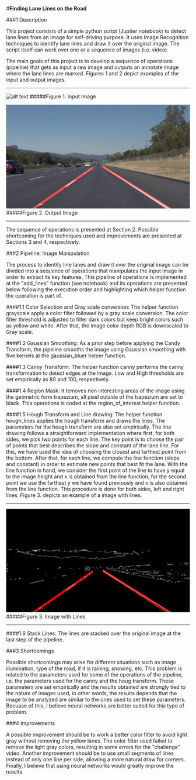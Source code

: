 
#**Finding Lane Lines on the Road** 

###1 Description

This project consists of a simple python script (Jupiter notebook) to detect lane lines from an image for self-driving purpose. It uses Image Recognition techniques to identify lane lines and draw it over the original image. The script itself can work over one or a sequence of images (i.e. video).

The main goals of this project is to develop a sequence of operations (pipeline) that gets as input a raw image  and outputs an annotate image where the lane lines are marked. Figures 1 and 2 depict examples of the input and output images.

[//]: # (Image References)
[image1]: ./test_images/solidWhiteRight.jpg "Figure 1. Input"
[image2]: ./test_images/copy_solidWhiteRight.jpg "Figure 2. Output"
[image3]: ./test_images/part_solidWhiteRight.jpg "Figure 3. Partial Image with Lines"

---

![alt text][image1]
#####Figure 1. Input Image

![alt text][image2]
#####Figure 2. Output Image

---

The sequence of operations is presented at Section 2. Possible shortcoming for the techniques used and improvements are presented at Sections 3 and 4, respectively.

###2 Pipeline: Image Manipulation 

The process to identify line lanes and draw it over the original image can be divided into a sequence of operations that manipulates the input image in order to extract its key features. This pipeline of operations is implemented at the "add_lines" function (see notebook) and its operations are presented below following the execution order and highlighting which helper function the operation is part of.

####1.1 Color Selection and Gray scale conversion: 
The helper function grayscale apply a color filter followed by a gray scale conversion. The color filter threshold is adjusted to filter dark colors but keep bright colors such as yellow and white. After that, the image color depth RGB is downscaled to Gray scale.

####1.2 Gaussian Smoothing: 
As a prior step before applying the Candy Transform, the pipeline smooths the image using Gaussian smoothing with five kernels at the gaussian_bluer helper function.

####1.3 Canny Transform: 
The helper function canny performs the canny transformation to detect edges at the image. Low and High thresholds are set empirically as 80 and 100, respectively.

####1.4 Region Mask: 
It temoves non interesting areas of the image using the geometric form trapezium, all pixel outside of the trapezium are set to black. This operations is coded at the region_of_interest helper function.

####1.5 Hough Transform and Line drawing: 
The helper function hough_lines applies the hough transform and draws the lines. The parameters for the hough transform are also set empirically. The line drawing follows a straightforward implementation where first, for both sides, we pick two points for each line. The key point is to choose the pair of points that best describes the slope and constant of the lane line. For this, we have used the idea of choosing the closest and farthest point from the bottom. After that, for each line, we compute the line function (slope and constant) in order to estimate new points that best fit the lane. With the line function in hand, we consider the first point of the line to have y equal to the image height and x is obtained from the line function; for the second point we use the farthest y we have found previously and x is also obtained from the line function. This procedure is done for both sides, left and right lines. Figure 3. depicts an example of a image with lines.

---

![alt text][image3]
#####Figure 3. Image with Lines

---

####1.6 Stack Lines: 
The lines are stacked over the original image at the last step of the pipeline.

###3 Shortcomings

Possible shortcomings may arise for different situations such as image illumination, type of the road, if it is raining, snowing, etc. This problem is related to the parameters used for some of the operations of the pipeline, i.e. the parameters used for the canny and the houg transform. These parameters are set empirically and the results obtained are strongly tied to the nature of images used, in other words, the results depends that the image to be analyzed are similar to the ones used to set these parameters. Becuase of this, I believe neural networks are better suited for this type of problem.


###4 Improvements

A possible improvement should be to work a better color filter to avoid light gray without removing the yellow lanes. The color filter used failed to remove the light gray colors, resulting in some errors for the "challenge" video. Another improvement should be to use small segments of lines instead of only one line per side, allowing a more natural draw for corners. Finally, I believe that using neural networks would greatly improve the results.
